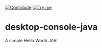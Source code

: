 [![Contribute](http://rawgit.com/sunix/99c0da57ec96147bfd73/raw/codenvy-contribute-2.svg)](http://a4.codenvy-dev.com/f?id=c6zu2th3peop5gnn)
[![Try me](http://rawgit.com/sunix/1c1182eb5e91ff103aed/raw/tryme.svg)](http://a4.codenvy-dev.com/f?id=c6zu2th3peop5gnn) 

desktop-console-java
====================

A simple Hello World JAR


